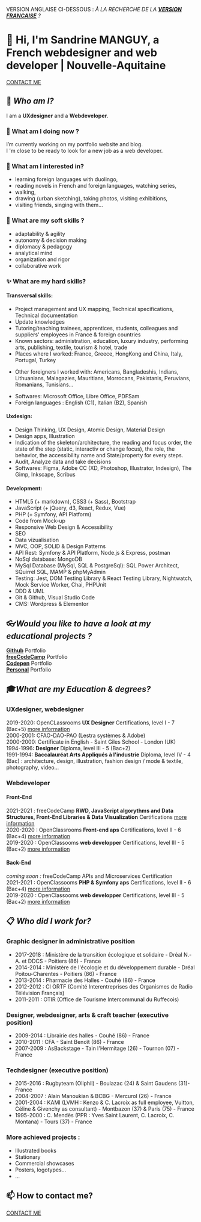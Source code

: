 VERSION ANGLAISE CI-DESSOUS : *À LA RECHERCHE DE LA **[VERSION FRANCAISE](https://github.com/s-manguy/diploma/blob/main/README.md)** ?*

# 👋 Hi, I'm **Sandrine MANGUY**, a French webdesigner and web developer | Nouvelle-Aquitaine

[CONTACT ME](https://sandrinemanguy.com/en/web-developer#contact)


## 🔭 *Who am I?* 
I am a **UXdesigner** and a **Webdeveloper**. 

### 🌱 What am I doing now ?
I’m currently working on my portfolio website and blog.  
I 'm close to be ready to look for a new job as a web developer.

### 👀 What am I interested in?
* learning foreign languages with duolingo, 
* reading novels in French and foreign languages, watching series, 
* walking,  
* drawing (urban sketching), taking photos, visiting exhibitions, 
* visiting friends, singing with them...

### 💬 What are my soft skills ?
* adaptability & agility
* autonomy & decision making
* diplomacy & pedagogy
* analytical mind
* organization and rigor
* collaborative work

### ✨ What are my hard skills?
#### Transversal skills:
* Project management and UX mapping, Technical specifications, Technical documentation
* Update knowledges
* Tutoring/teaching trainees, apprentices, students, colleagues and suppliers' employees in France & foreign countries
* Known sectors: administration, education, luxury industry, performing arts, publishing, textile, tourism & hotel, trade
* Places where I worked: France, Greece, HongKong and China, Italy, Portugal, Turkey  
 <!--🇫🇷 🇬🇷 🇨🇳 🇮🇹 🇵🇹 🇹🇷 -->
* Other foreigners I worked with: Americans, Bangladeshis, Indians, Lithuanians, Malagazies, Mauritians, Morrocans, Pakistanis, Peruvians, Romanians, Tunisians...  
 <!-- 🇺🇸 🇧🇩 🇮🇳 🇱🇹 🇲🇬 🇲🇺 🇲🇦 🇵🇰 🇵🇪 🇷🇪 🇷🇴 🇹🇳 -->
* Softwares: Microsoft Office, Libre Office, PDFSam
* Foreign languages : English (C1), Italian (B2), Spanish
 
#### Uxdesign:
* Design Thinking, UX Design, Atomic Design, Material Design
* Design apps, Illustration
* Indication of the skeleton/architecture, the reading and focus order, the state of the step (static, interactiv or change focus), the role, the behavior, the accessibility name and State/property for every steps.
* Audit, Analyze data and take decisions
* Softwares: Figma, Adobe CC (XD, Photoshop, Illustrator, Indesign), The Gimp, Inkscape, Scribus

#### Development:
* HTML5 (+ markdown), CSS3 (+ Sass), Bootstrap
* JavaScript (+ jQuery, d3, React, Redux, Vue) 
* PHP (+ Symfony, API Platform)
* Code from Mock-up
* Responsive Web Design & Accessibility
* SEO
* Data vizualisation
* MVC, OOP, SOLID & Design Patterns
* API Rest: Symfony & API Platform, Node.js & Express, postman
* NoSql database: MongoDB
* MySql Database (MySql, SQL & PostgreSql): SQL Power Architect, SQuirrel SQL, MAMP & phpMyAdmin
* Testing: Jest, DOM Testing Library & React Testing Library, Nightwatch, Mock Service Worker, Chai, PHPUnit
* DDD & UML
* Git & Github, Visual Studio Code
* CMS: Wordpress & Elementor


## 👓*Would you like to have a look at my educational projects ?*
**[Github](https://github.com/s-manguy/projects)** Portfolio  
**[freeCodeCamp](https://www.freecodecamp.org/fcc3ab085a4-3e2d-4160-a445-50914111cc0d)** Portfolio  
**[Codepen](https://codepen.io/s-manguy)** Portfolio  
**[Personal](https://sandrinemanguy.com)** Portfolio


## 🎓*What are my Education & degrees?*
### UXdesigner, webdesigner
2019-2020: OpenCLassrooms **UX Designer** Certifications, level I - 7 (Bac+5) [more information](https://github.com/s-manguy/diploma/tree/main/UX-DESIGN#readme)     
2000-2001: CFAO-DAO-PAO  (Lestra systèmes & Adobe)  
2000-2000: Certificate in English - Saint Giles School - London (UK)    
1994-1996: **Designer** Diploma, level III - 5 (Bac+2)    
1991-1994: **Baccalauréat Arts Appliqués à l'industrie** Diploma, level IV - 4 (Bac) : architecture, design, illustration, fashion design / mode & textile, photography, video...  

### Webdeveloper
#### Front-End
2021-2021 : freeCodeCamp **RWD, JavaScript algorythms and Data Structures, Front-End Libraries & Data Visualization** Certifications [more information](https://www.freecodecamp.org/fcc3ab085a4-3e2d-4160-a445-50914111cc0d)  
2020-2020 : OpenClassrooms **Front-end aps** Certifications, level II - 6 (Bac+4) [more information](https://github.com/s-manguy/diploma/tree/main/FRONT-END#readme)  
2019-2020 : OpenClassooms **web developper** Certifications, level III - 5 (Bac+2) [more information](https://github.com/s-manguy/diploma/blob/main/WEB-DEVELOPPER#README.md) 

#### Back-End
*coming soon :* freeCodeCamp APIs and Microservices Certification   
2021-2021 : OpenClassooms **PHP & Symfony aps** Certifications, level II - 6 (Bac+4) [more information](https://github.com/s-manguy/diploma/blob/main/PHP/README.md)      
2019-2020 : OpenClassooms **web developper** Certifications, level III - 5 (Bac+2) [more information](https://github.com/s-manguy/diploma/blob/main/WEB-DEVELOPPER#README.md)  


## 📋 *Who did I work for?* 
### Graphic designer in administrative position 
* 2017-2018 : Ministère de la transition écologique et solidaire - Dréal N.-A. et DDCS - Poitiers (86) - France
* 2014-2014 : Ministère de l'écologie et du développement durable - Dréal Poitou-Charentes - Poitiers (86) - France
* 2013-2014 : Pharmacie des Halles - Couhé (86) - France
* 2012-2012 : CI ORTF (Comité Interentreprises des Organismes de Radio Télévision Français)
* 2011-2011 : OTIR (Office de Tourisme Intercommunal du Ruffecois)

### Designer, webdesigner, arts & craft teacher (executive position)
* 2009-2014 : Librairie des halles - Couhé (86) - France
* 2010-2011 : CFA - Saint Benoît (86) - France
* 2007-2009 : AsBackstage - Tain l'Hermitage (26) - Tournon (07) - France

### Techdesigner (executive position)
* 2015-2016 : Rugbyteam (Oliphil) - Boulazac (24) & Saint Gaudens (31)- France
* 2004-2007 : Alain Manoukian & BCBG - Mercurol (26) - France
* 2001-2004 : KAMI (LVMH : Kenzo & C. Lacroix as full employee, Vuitton, Céline & Givenchy as consultant) - Montbazon (37) & Paris (75) - France
* 1995-2000 : C. Mendès (PPR : Yves Saint Laurent, C. Lacroix, C. Montana) - Tours (37) - France

### More achieved projects :
* Illustrated books
* Stationary
* Commercial showcases
* Posters, logotypes...
* ...


## 📫 How to contact me?
[CONTACT ME](https://sandrinemanguy.com/en/web-developer#contact)
<!--
- 👋 Hi, I’m @s-manguy
- 👀 I’m interested in design, art, reading books, drawing, walking...
- 🌱 I’m currently learning html, css, javascript and PHP : [view skills and diploma](https://github.com/s-manguy/diploma)
- 💞️ I’m looking to collaborate on ...
- 📫 How to reach me ...
-->
<!---
s-manguy/s-manguy is a ✨ special ✨ repository because its `README.md` (this file) appears on your GitHub profile.
You can click the Preview link to take a look at your changes.
--->
